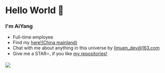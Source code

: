 # Hello World 👋

### I'm AiYang

- Full-time employee
- Find my [here!(China mainland)](https://aiyang.vercel.app)
- Chat with me about anything in this universe by limuen_dev@163.com
- Give me a STAR⭐, if you like [my repositories!](https://github.com/limuen?tab=repositories) 
 

![](https://raw.githubusercontent.com/limeun/limuen/main/assets/github-contribution-grid-snake.svg)

